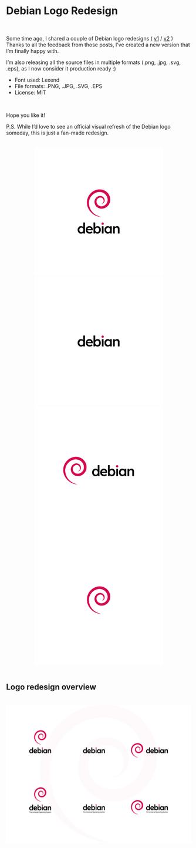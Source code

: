 # Debian Logo Redesign

<br />

Some time ago, I shared a couple of Debian logo redesigns ( [v1](https://www.reddit.com/r/debian/comments/18606iy/a_simple_debian_logo_redesign/) / [v2](https://www.reddit.com/r/debian/comments/1864ns6/a_simple_debian_logo_redesign_version_2/) )
Thanks to all the feedback from those posts, I’ve created a new version that I’m finally happy with.

I’m also releasing all the source files in multiple formats (.png, .jpg, .svg, .eps), as I now consider it production ready :)

- Font used: Lexend
- File formats: .PNG, .JPG, .SVG, .EPS
- License: MIT

<br />

Hope you like it!

P.S. While I’d love to see an official visual refresh of the Debian logo someday, this is just a fan-made redesign.

<br />

<div align="center">
  <img alt="Logo" src="https://github.com/del-Real/debian-redesign/blob/main/Preview/Debian__DEBIAN_CM_VERTICAL.png?raw=true" width="350" />
  <img alt="Logo" src="https://github.com/del-Real/debian-redesign/blob/main/Preview/Debian__DEBIAN_LOGOTYPE.png?raw=true" width="350" />
  <img alt="Logo" src="https://github.com/del-Real/debian-redesign/blob/main/Preview/Debian__DEBIAN_CM_HORIZONTAL.png?raw=true" width="350" />
  <img alt="Logo" src="https://github.com/del-Real/debian-redesign/blob/main/Preview/Debian__DEBIAN_SYMBOL.png?raw=true" width="350" />
</div>

<br />

## Logo redesign overview

<br />

<div align="center">
  <img alt="Logo" src="https://github.com/del-Real/debian-redesign/blob/main/Logo_Overview.png?raw=true" width="700" />
</div>
